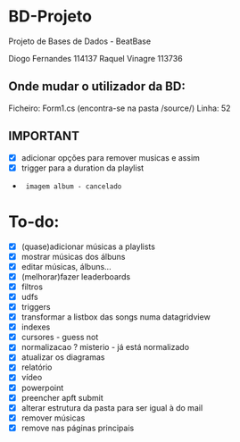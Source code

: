 # BD-Projeto
Projeto de Bases de Dados - BeatBase

Diogo Fernandes 114137
Raquel Vinagre 113736

## Onde mudar o utilizador da BD:
Ficheiro: Form1.cs (encontra-se na pasta /source/)
Linha: 52

## IMPORTANT
- [x]  adicionar opções para remover musicas e assim
- [x]  trigger para a duration da playlist
-      imagem album - cancelado

# To-do:
- [x]  (quase)adicionar músicas a playlists
- [x]  mostrar músicas dos álbuns
- [x]  editar músicas, álbuns...
- [x]  (melhorar)fazer leaderboards
- [x]  filtros
- [x]  udfs
- [x]  triggers
- [x]  transformar a listbox das songs numa datagridview 
- [x]  indexes
- [x]  cursores - guess not
- [x]  normalizacao ? misterio - já está normalizado
- [x]  atualizar os diagramas
- [x]  relatório
- [x]  vídeo
- [x]  powerpoint
- [x]  preencher apft submit
- [x]  alterar estrutura da pasta para ser igual à do mail
- [x]  remover músicas
- [x]  remove nas páginas principais
